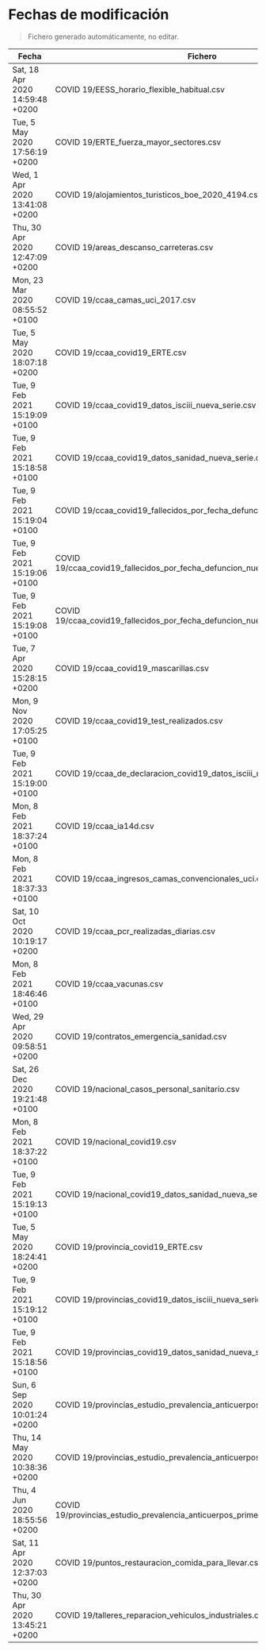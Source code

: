 # Fechas de modificación

> Fichero generado automáticamente, no editar.

| Fecha                           | Fichero                  |
|---------------------------------|--------------------------|
| Sat, 18 Apr 2020 14:59:48 +0200  | COVID 19/EESS_horario_flexible_habitual.csv |
| Tue, 5 May 2020 17:56:19 +0200  | COVID 19/ERTE_fuerza_mayor_sectores.csv |
| Wed, 1 Apr 2020 13:41:08 +0200  | COVID 19/alojamientos_turisticos_boe_2020_4194.csv |
| Thu, 30 Apr 2020 12:47:09 +0200  | COVID 19/areas_descanso_carreteras.csv |
| Mon, 23 Mar 2020 08:55:52 +0100  | COVID 19/ccaa_camas_uci_2017.csv |
| Tue, 5 May 2020 18:07:18 +0200  | COVID 19/ccaa_covid19_ERTE.csv |
| Tue, 9 Feb 2021 15:19:09 +0100  | COVID 19/ccaa_covid19_datos_isciii_nueva_serie.csv |
| Tue, 9 Feb 2021 15:18:58 +0100  | COVID 19/ccaa_covid19_datos_sanidad_nueva_serie.csv |
| Tue, 9 Feb 2021 15:19:04 +0100  | COVID 19/ccaa_covid19_fallecidos_por_fecha_defuncion_nueva_serie.csv |
| Tue, 9 Feb 2021 15:19:06 +0100  | COVID 19/ccaa_covid19_fallecidos_por_fecha_defuncion_nueva_serie_long.csv |
| Tue, 9 Feb 2021 15:19:08 +0100  | COVID 19/ccaa_covid19_fallecidos_por_fecha_defuncion_nueva_serie_original.csv |
| Tue, 7 Apr 2020 15:28:15 +0200  | COVID 19/ccaa_covid19_mascarillas.csv |
| Mon, 9 Nov 2020 17:05:25 +0100  | COVID 19/ccaa_covid19_test_realizados.csv |
| Tue, 9 Feb 2021 15:19:00 +0100  | COVID 19/ccaa_de_declaracion_covid19_datos_isciii_nueva_serie.csv |
| Mon, 8 Feb 2021 18:37:24 +0100  | COVID 19/ccaa_ia14d.csv |
| Mon, 8 Feb 2021 18:37:33 +0100  | COVID 19/ccaa_ingresos_camas_convencionales_uci.csv |
| Sat, 10 Oct 2020 10:19:17 +0200  | COVID 19/ccaa_pcr_realizadas_diarias.csv |
| Mon, 8 Feb 2021 18:46:46 +0100  | COVID 19/ccaa_vacunas.csv |
| Wed, 29 Apr 2020 09:58:51 +0200  | COVID 19/contratos_emergencia_sanidad.csv |
| Sat, 26 Dec 2020 19:21:48 +0100  | COVID 19/nacional_casos_personal_sanitario.csv |
| Mon, 8 Feb 2021 18:37:22 +0100  | COVID 19/nacional_covid19.csv |
| Tue, 9 Feb 2021 15:19:13 +0100  | COVID 19/nacional_covid19_datos_sanidad_nueva_serie_grupos_edad.csv |
| Tue, 5 May 2020 18:24:41 +0200  | COVID 19/provincia_covid19_ERTE.csv |
| Tue, 9 Feb 2021 15:19:12 +0100  | COVID 19/provincias_covid19_datos_isciii_nueva_serie.csv |
| Tue, 9 Feb 2021 15:18:56 +0100  | COVID 19/provincias_covid19_datos_sanidad_nueva_serie.csv |
| Sun, 6 Sep 2020 10:01:24 +0200  | COVID 19/provincias_estudio_prevalencia_anticuerpos_final.csv |
| Thu, 14 May 2020 10:38:36 +0200  | COVID 19/provincias_estudio_prevalencia_anticuerpos_primera_ronda.csv |
| Thu, 4 Jun 2020 18:55:56 +0200  | COVID 19/provincias_estudio_prevalencia_anticuerpos_primera_y_segunda_ronda.csv |
| Sat, 11 Apr 2020 12:37:03 +0200  | COVID 19/puntos_restauracion_comida_para_llevar.csv |
| Thu, 30 Apr 2020 13:45:21 +0200  | COVID 19/talleres_reparacion_vehiculos_industriales.csv |
